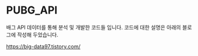 # PUBG_API
배그 API 데이터를 통해 분석 및 개발한 코드들 입니다. 코드에 대한 설명은 아래의 블로그에 작성해 두었습니다.

https://big-data97.tistory.com/
